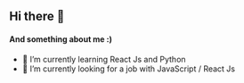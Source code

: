 ## Hi there 👋

#### And something about me :)

- 🌱 I’m currently learning React Js and Python
- 🤔 I’m currently looking for a job with JavaScript / React Js
